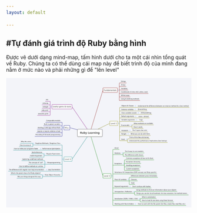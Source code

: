 ```yaml
---
layout: default

---
```


## #Tự đánh giá trình độ Ruby bằng hình

Được vẽ dưới dạng mind-map, tấm hình dưới cho ta một cái nhìn tổng quát về Ruby. Chúng ta có thể dùng cái map này để biết trình độ của mình đang nằm ở mức nào và phải những gì để "lên level"

<img class="muc-do-hieu-biet-ruby" src="/posts/muc-do-hieu-biet-ruby.png">